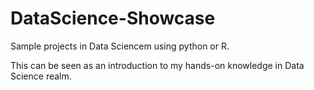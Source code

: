 # DataScience-Showcase

Sample projects in Data Sciencem using python or R.

This can be seen as an introduction to my hands-on knowledge in Data Science realm.

